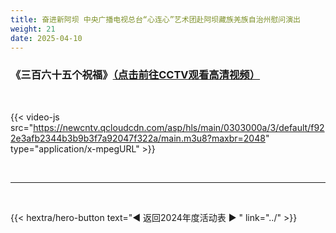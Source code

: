 ```yaml
---
title: 奋进新阿坝 中央广播电视总台“心连心”艺术团赴阿坝藏族羌族自治州慰问演出
weight: 21
date: 2025-04-10
---
```


### 《三百六十五个祝福》[（点击前往CCTV观看高清视频）](https://tv.cctv.com/2024/12/30/VIDEagnhheJCkpdJoSFifDpE241230.shtml)

<br>

{{< video-js src="https://newcntv.qcloudcdn.com/asp/hls/main/0303000a/3/default/f922e3afb2344b3b9b3f7a92047f322a/main.m3u8?maxbr=2048" type="application/x-mpegURL" >}}


<br>
<hr>
<br>

{{< hextra/hero-button text="◀ 返回2024年度活动表 ▶ " link="../" >}}